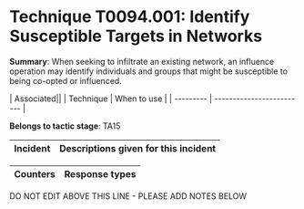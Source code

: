 # Technique T0094.001: Identify Susceptible Targets in Networks

**Summary**: When seeking to infiltrate an existing network, an influence operation may identify individuals and groups that might be susceptible to being co-opted or influenced.


| Associated||
| Technique | When to use |
| --------- | ------------------------- |


**Belongs to tactic stage**: TA15


| Incident | Descriptions given for this incident |
| -------- | -------------------- |



| Counters | Response types |
| -------- | -------------- |


DO NOT EDIT ABOVE THIS LINE - PLEASE ADD NOTES BELOW